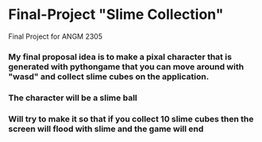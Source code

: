# Final-Project "Slime Collection"
Final Project for ANGM 2305

### My final proposal idea is to make a pixal character that is generated with pythongame that you can move around with "wasd" and collect slime cubes on the application.
### The character will be a slime ball
### Will try to make it so that if you collect 10 slime cubes then the screen will flood with slime and the game will end
